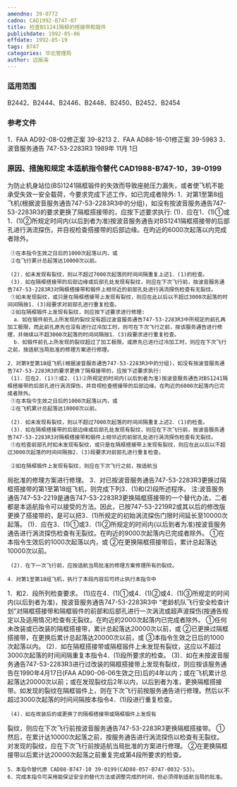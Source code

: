```yaml
---
amendno: 39-0772
cadno: CAD1992-B747-07
title: 检查BS1241隔框的搭接带和锻件
publishdate: 1992-05-06
effdate: 1992-05-19
tags: B747
categories: 华北管理局
author: 边振海
---
```


### 适用范围 
B2442、B2444、B2446、B2448、B2450、B2452、B2454

### 参考文件
1．FAA AD92-08-02修正案 39-8213 
2．FAA AD88-16-01修正案 39-5983 
3．波音服务通告 747-53-2283R3  1989年 11月 1日


### 原因、措施和规定 本适航指令替代 CAD1988-B747-10，39-0199
为防止机身站位(BS)1241隔框锻件的失效而导致座舱压力漏失，或者使飞机不能承受失效一安全载荷，今要求完成下述工作，如已完成者除外: 
    1．对第1至第8组飞机(根据波音服务通告747-53-2283R3中的分组)，如没有按波音服务通告747-53-2283R3的要求更换了隔框搭接带的，应按下述要求执行: 
     (1)．应在1．(1)①或1．(1)②所规定时间内(以后到者为准)按波音服务通告对BS1241隔框搭接带的后部孔进行涡流探伤，并目视检查搭接带的后部边缘。在昀近的6000次起落以内完成者除外。 
  
     ①在本指令生效之日后的1000次起落以内，或 
     ②在飞行累计总起落达10000次以前。 

     (2)．如未发现有裂纹，则以不超过7000次起落的时间间隔重复上述1．(1)的检查。
     (3)．如在隔框搭接带的后部边缘或后部孔处发现有裂纹，则应在下次飞行前，按波音服务通告747-53-2283R3对隔框搭接带和锻件上相邻近的前部孔处进行涡流探伤检查有无裂纹。 
     ①如未发现裂纹，或只是在隔框搭接带上发现有裂纹，则应在此以后以不超过3000次起落的时间间隔按1．(3)段要求对前部孔进行重复检查。 
     ②如在隔框锻件上发现有裂纹，则应按下述要求进行修理: 
      a．如在锻件前孔上所发现的裂纹没有超过波音服务通告747-53-2283R3中所规定的前孔再加工极限，而此前孔原先也没有进行过冷加工时，则可在下次飞行之前，按该服务通告进行修理，并继续以不超3000次起落的时间间隔按1．(3)段要求进行重复检查。 
      b．如锻件前孔上所发现的裂纹超过了加工极限，或原先已进行过冷加工时，则应在下次飞行之前，按适航当局批准的修理方案进行修理。 

    2．对第9至第18组飞机(根据波音服务通告747-53-2283R3中的分组)，如没有按波音服务通告747-53-2283R3的要求更换了隔框接带的，应按下述要求执行: 
     (1)．应在2．(1)①或2．(1)②所规定的时间内(以后到者为准)按波音服务通告对BS1241隔框搭接带的后部孔进行涡流探伤，并目视检查搭接带的后部边缘。在昀近的6000次起落内已完成者除外。 
     ①在本指令生效之日后的1000次起落以内，或 
     ②在飞机累计总起落达10000次以前。 

     (2)．如未发现有裂纹，则以不超过7000次起落的时间间隔重复上述2．(1)的检查。
     (3)．如在隔框搭接带的后部边缘或后部孔处发现有裂纹，则应在下次飞行前，按波音服务通告747-53-2283R3对隔框搭接带和锻件上相邻近的前部孔处进行涡流探伤检查有无裂纹。 
     ①在检查前部孔时如未发现有裂纹，或只是在隔框搭接带上发现有裂纹，则应在此以后以不超过3000次起落的时间间隔按2．(3)段要求对前部孔进行重复检查。 

     ②如在隔框锻件上发现有裂纹，则应在下次飞行之前，按适航当
  
局批准的修理方案进行修理。 
    3．对已按波音服务通告747-53-2283R3更换过隔框搭接带的第1至第18组飞机，则完成下列3．(1)和(2)段所述程序。 
    注:波音服务通告747-53-2219是通告747-53-2283R3更换隔框搭接带的一个替代办法，二者都是本适航指令可以接受的方法。因此，已按747-53-2219R2或其以后的修改版更换了搭接带的，是可以把3．(1)所规定的初始涡流探伤门限时间延长至10000次起落。 
     (1)．应在3．(1)①或3．(1)②所规定的时间内(以后到者为准)按波音服务通告进行涡流探伤检查有无裂纹。在昀近的9000次起落内已完成者除外。 
     ①在本指令生效后的1000次起落以内，或 
     ②在更换隔框搭接带后，累计总起落达10000次以前。 

     (2)．在下一次飞行前，应按适航当局批准的修理方案修理所有的裂纹。 

    4．对第1至第18组飞机，执行了本段内容后可终止执行本指令中
1．和2．段所列检查要求。 
 (1)应在4．(1)①或4．(1)②或4．(1)③所规定的时间内(以后到者为准)，按波音服务通告747-53-2283R3中 “老龄机队飞行安全检查计划”对隔框搭接带和隔框锻件的前部和后部孔进行一次涡流或超声波探伤(按通告规定以及适用情况)检查有无裂纹。在昀近的2000次起落内已完成者除外。 
     ①任何未改装或已改装的隔框搭接带，累计总起落达20000次以前，或 
     ②已更换过隔框搭接带，在更换后累计总起落达20000次以前，或 
     ③本指令生效之日后的1000次起落以内。 
     (2)．如在隔框搭接带或隔框锻件上未发现有裂纹，这应以不超过3000次起落的时间间隔重复本指令4．(1)段所要求的检查。 
     (3)．如在未按波音服务通告747-53-2283R3进行过改装的隔框搭接带上发现有裂纹，则应按该服务通告在1990年4月17日(FAA  AD90-06-06生效之日)后的4年以内；或在飞机累计总起落达20000次以前；或在发现裂纹后2年以内，以后到者为准，更换隔框搭接带。如发现的裂纹在隔框锻件上，则在下次飞行前按服务通告进行修理。然后以不超过3000次起落的时间间隔按本指令4．(1)段进行重复检查。 

     (4)．如在改装后的或更换了的隔框搭接带或隔框锻件上发现有
  
裂纹，则应在下次飞行前按波音服务通告747-53-2283R3更换隔框搭接带。 
     ①然后，在累计达10000次起落之前，按服务通告进行涡流探伤以检查有无裂纹。 对发现的裂纹，应在下次飞行前按适航当局批准的方案进行修理。 
     ②在更换隔框接带以后累计达20000次起落之前重复完成第4段所要求的检查。 

    5．本指令替代原 CAD88-B747-10 39-0199(CAD88-057-B747·0032·53)。 
    6．完成本指令可采用能保证安全的替代方法或调整完成的时间，但必须得到适航当局的批准。

